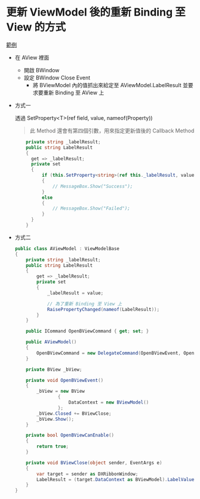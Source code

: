 # 更新 ViewModel 後的重新 Binding 至 View 的方式

[範例](https://github.com/ragnakuei/WpfSample01)

- 在 AView 裡面

  - 開啟 BWindow
  - 設定 BWindow Close Event
    - 將 BViewModel 內的值抓出來給定至 AViewModel.LabelResult 並要求要重新 Binding 至 AView 上

- 方式一

    透過 SetProperty\<T>(ref field, value, nameof(Property))

    > 此 Method 還會有第四個引數，用來指定更新值後的 Callback Method

  ```csharp
      private string _labelResult;
      public string LabelResult
      {
        get => _labelResult;
        private set
        {
            if (this.SetProperty<string>(ref this._labelResult, value, nameof(LabelResult)))
            {
                // MessageBox.Show("Success");
            }
            else
            {
                // MessageBox.Show("Failed");
            }
        }
      }
  ```

- 方式二

  ```csharp
  public class AViewModel : ViewModelBase
  {
      private string _labelResult;
      public string LabelResult
      {
          get => _labelResult;
          private set
          {
              _labelResult = value;

              // 為了重新 Binding 至 View 上
              RaisePropertyChanged(nameof(LabelResult));
          }
      }

      public ICommand OpenBViewCommand { get; set; }

      public AViewModel()
      {
          OpenBViewCommand = new DelegateCommand(OpenBViewEvent, OpenBViewCanEnable);
      }

      private BView _bView;

      private void OpenBViewEvent()
      {
          _bView = new BView
                  {
                      DataContext = new BViewModel()
                  };
          _bView.Closed += BViewClose;
          _bView.Show();
      }

      private bool OpenBViewCanEnable()
      {
          return true;
      }

      private void BViewClose(object sender, EventArgs e)
      {
          var target = sender as DXRibbonWindow;
          LabelResult = (target.DataContext as BViewModel).LabelValue;
      }
  }
  ```


